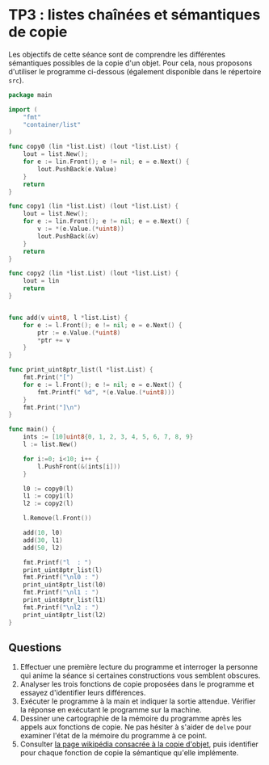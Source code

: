 # TP3 : listes chaînées et sémantiques de copie 

Les objectifs de cette séance sont de comprendre les différentes sémantiques possibles de la copie d'un objet.
Pour cela, nous proposons d'utiliser le programme ci-dessous (également disponible dans le répertoire `src`).

``` go
package main

import (
	"fmt"
	"container/list"
)

func copy0 (lin *list.List) (lout *list.List) {
	lout = list.New();
	for e := lin.Front(); e != nil; e = e.Next() {
		lout.PushBack(e.Value)
	}
	return
}

func copy1 (lin *list.List) (lout *list.List) {
	lout = list.New();
	for e := lin.Front(); e != nil; e = e.Next() {
		v := *(e.Value.(*uint8))
		lout.PushBack(&v)
	}
	return
}

func copy2 (lin *list.List) (lout *list.List) {
	lout = lin
	return
}


func add(v uint8, l *list.List) {
	for e := l.Front(); e != nil; e = e.Next() {
		ptr := e.Value.(*uint8)
		*ptr += v
	}
}

func print_uint8ptr_list(l *list.List) {
	fmt.Print("[")
	for e := l.Front(); e != nil; e = e.Next() {
		fmt.Printf(" %d", *(e.Value.(*uint8)))
	}
	fmt.Print("]\n")
}

func main() {
	ints := [10]uint8{0, 1, 2, 3, 4, 5, 6, 7, 8, 9}
	l := list.New()

	for i:=0; i<10; i++ {
		l.PushFront(&(ints[i]))
	}

	l0 := copy0(l)
	l1 := copy1(l)
	l2 := copy2(l)

	l.Remove(l.Front())

	add(10, l0)
	add(30, l1)
	add(50, l2)

	fmt.Printf("l  : ")
	print_uint8ptr_list(l)
	fmt.Printf("\nl0 : ")
	print_uint8ptr_list(l0)
	fmt.Printf("\nl1 : ")
	print_uint8ptr_list(l1)
	fmt.Printf("\nl2 : ")
	print_uint8ptr_list(l2)
}
```

## Questions

  1. Effectuer une première lecture du programme et interroger la personne qui anime la séance si certaines constructions vous semblent obscures.
  2. Analyser les trois fonctions de copie proposées dans le programme et essayez d'identifier leurs différences.
  3. Exécuter le programme à la main et indiquer la sortie attendue. Vérifier la réponse en exécutant le programme sur la machine.
  4. Dessiner une cartographie de la mémoire du programme après les appels aux fonctions de copie. Ne pas hésiter à s'aider de `delve` pour examiner l'état de la mémoire du programme à ce point.
  5. Consulter [la page wikipédia consacrée à la copie d'objet](https://fr.wikipedia.org/wiki/Copie_d'un_objet), puis identifier pour chaque fonction de copie la sémantique qu'elle implémente.
  
